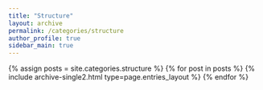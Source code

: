 ```yaml
---
title: "Structure"
layout: archive
permalink: /categories/structure
author_profile: true
sidebar_main: true
---
```


{% assign posts = site.categories.structure %}
{% for post in posts %} {% include archive-single2.html type=page.entries_layout %} {% endfor %}
